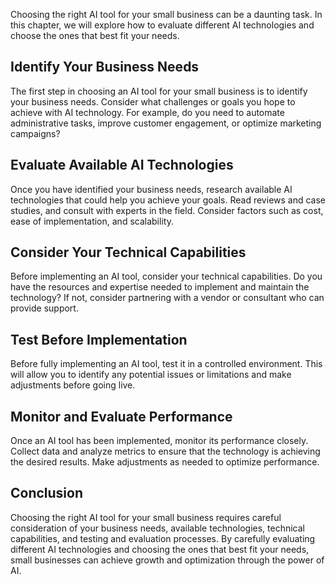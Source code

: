 
Choosing the right AI tool for your small business can be a daunting task. In this chapter, we will explore how to evaluate different AI technologies and choose the ones that best fit your needs.

Identify Your Business Needs
----------------------------

The first step in choosing an AI tool for your small business is to identify your business needs. Consider what challenges or goals you hope to achieve with AI technology. For example, do you need to automate administrative tasks, improve customer engagement, or optimize marketing campaigns?

Evaluate Available AI Technologies
----------------------------------

Once you have identified your business needs, research available AI technologies that could help you achieve your goals. Read reviews and case studies, and consult with experts in the field. Consider factors such as cost, ease of implementation, and scalability.

Consider Your Technical Capabilities
------------------------------------

Before implementing an AI tool, consider your technical capabilities. Do you have the resources and expertise needed to implement and maintain the technology? If not, consider partnering with a vendor or consultant who can provide support.

Test Before Implementation
--------------------------

Before fully implementing an AI tool, test it in a controlled environment. This will allow you to identify any potential issues or limitations and make adjustments before going live.

Monitor and Evaluate Performance
--------------------------------

Once an AI tool has been implemented, monitor its performance closely. Collect data and analyze metrics to ensure that the technology is achieving the desired results. Make adjustments as needed to optimize performance.

Conclusion
----------

Choosing the right AI tool for your small business requires careful consideration of your business needs, available technologies, technical capabilities, and testing and evaluation processes. By carefully evaluating different AI technologies and choosing the ones that best fit your needs, small businesses can achieve growth and optimization through the power of AI.
